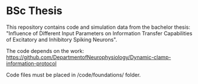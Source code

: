 # BSc Thesis
This repository contains code and simulation data from the bachelor thesis: "Influence of Different Input Parameters on Information Transfer Capabilities of Excitatory and Inhibitory Spiking Neurons".

The code depends on the work:
https://github.com/DepartmentofNeurophysiology/Dynamic-clamp-information-protocol

Code files must be placed in /code/foundations/ folder.
